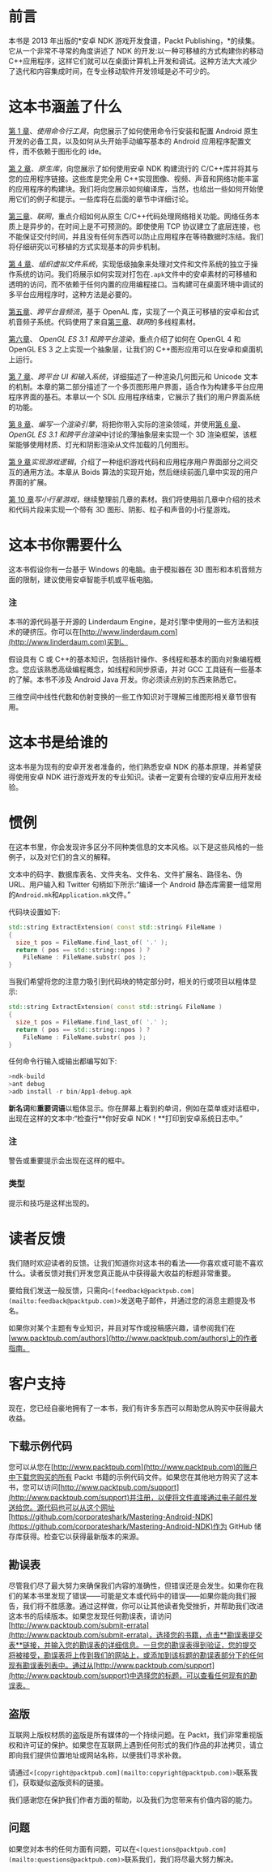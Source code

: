 # 前言

本书是 2013 年出版的*安卓 NDK 游戏开发食谱，Packt Publishing，*的续集。它从一个非常不寻常的角度讲述了 NDK 的开发:以一种可移植的方式构建你的移动 C++应用程序，这样它们就可以在桌面计算机上开发和调试。这种方法大大减少了迭代和内容集成时间，在专业移动软件开发领域是必不可少的。

# 这本书涵盖了什么

[第 1 章](01.html#aid-DB7S1 "Chapter 1. Using Command-line Tools")、*使用命令行工具*，向您展示了如何使用命令行安装和配置 Android 原生开发的必备工具，以及如何从头开始手动编写基本的 Android 应用程序配置文件，而不依赖于图形化的 ide。

[第 2 章](02.html#aid-MSDG2 "Chapter 2. Native Libraries")、*原生库*，向您展示了如何使用安卓 NDK 构建流行的 C/C++库并将其与您的应用程序链接。这些库是完全用 C++实现图像、视频、声音和网络功能丰富的应用程序的构建块。我们将向您展示如何编译库，当然，也给出一些如何开始使用它们的例子和提示。一些库将在后面的章节中详细讨论。

[第三章](03.html#aid-11C3M2 "Chapter 3. Networking")、*联网*，重点介绍如何从原生 C/C++代码处理网络相关功能。网络任务本质上是异步的，在时间上是不可预测的。即使使用 TCP 协议建立了底层连接，也不能保证交付时间，并且没有任何东西可以防止应用程序在等待数据时冻结。我们将仔细研究以可移植的方式实现基本的异步机制。

[第 4 章](04.html#aid-190861 "Chapter 4. Organizing a Virtual Filesystem")、*组织虚拟文件系统*，实现低级抽象来处理对文件和文件系统的独立于操作系统的访问。我们将展示如何实现对打包在`.apk`文件中的安卓素材的可移植和透明的访问，而不依赖于任何内置的应用编程接口。当构建可在桌面环境中调试的多平台应用程序时，这种方法是必要的。

[第五章](05.html#aid-1HIT82 "Chapter 5. Cross-platform Audio Streaming")、*跨平台音频流*，基于 OpenAL 库，实现了一个真正可移植的安卓和台式机音频子系统。代码使用了来自[第三章](03.html#aid-11C3M2 "Chapter 3. Networking")、*联网*的多线程素材。

[第六章](06.html#aid-1MBG21 "Chapter 6. OpenGL ES 3.1 and Cross-platform Rendering")、 *OpenGL ES 3.1 和跨平台渲染*，重点介绍了如何在 OpenGL 4 和 OpenGL ES 3 之上实现一个抽象层，让我们的 C++图形应用可以在安卓和桌面机上运行。

[第 7 章](07.html#aid-1TVKI2 "Chapter 7. Cross-platform UI and Input System")、*跨平台 UI 和输入系统*，详细描述了一种渲染几何图元和 Unicode 文本的机制。本章的第二部分描述了一个多页图形用户界面，适合作为构建多平台应用程序界面的基石。本章以一个 SDL 应用程序结束，它展示了我们的用户界面系统的功能。

[第 8 章](08.html#aid-21PMQ2 "Chapter 8. Writing a Rendering Engine")、*编写一个渲染引擎*，将把你带入实际的渲染领域，并使用[第 6 章](06.html#aid-1MBG21 "Chapter 6. OpenGL ES 3.1 and Cross-platform Rendering")、 *OpenGL ES 3.1 和跨平台渲染*中讨论的薄抽象层来实现一个 3D 渲染框架，该框架能够使用材质、灯光和阴影渲染从文件加载的几何图形。

[第 9 章](09.html#aid-27GQ61 "Chapter 9. Implementing Game Logic")*实现游戏逻辑*，介绍了一种组织游戏代码和应用程序用户界面部分之间交互的通用方法。本章从 Boids 算法的实现开始，然后继续前面几章中实现的用户界面的扩展。

[第 10 章](10.html#aid-2F4UM2 "Chapter 10. Writing Asteroids Game")*写小行星游戏*，继续整理前几章的素材。我们将使用前几章中介绍的技术和代码片段来实现一个带有 3D 图形、阴影、粒子和声音的小行星游戏。

# 这本书你需要什么

这本书假设你有一台基于 Windows 的电脑。由于模拟器在 3D 图形和本机音频方面的限制，建议使用安卓智能手机或平板电脑。

### 注

本书的源代码基于开源的 Linderdaum Engine，是对引擎中使用的一些方法和技术的硬挤压。你可以在[http://www.linderdaum.com](http://www.linderdaum.com)买到。

假设具有 C 或 C++的基本知识，包括指针操作、多线程和基本的面向对象编程概念。您应该熟悉高级编程概念，如线程和同步原语，并对 GCC 工具链有一些基本的了解。本书不涉及 Android Java 开发。你必须读点别的东西来熟悉它。

三维空间中线性代数和仿射变换的一些工作知识对于理解三维图形相关章节很有用。

# 这本书是给谁的

这本书是为现有的安卓开发者准备的，他们熟悉安卓 NDK 的基本原理，并希望获得使用安卓 NDK 进行游戏开发的专业知识。读者一定要有合理的安卓应用开发经验。

# 惯例

在这本书里，你会发现许多区分不同种类信息的文本风格。以下是这些风格的一些例子，以及对它们的含义的解释。

文本中的码字、数据库表名、文件夹名、文件名、文件扩展名、路径名、伪 URL、用户输入和 Twitter 句柄如下所示:“编译一个 Android 静态库需要一组常用的`Android.mk`和`Application.mk`文件。”

代码块设置如下:

```cpp
std::string ExtractExtension( const std::string& FileName )
{
  size_t pos = FileName.find_last_of( '.' );
  return ( pos == std::string::npos ) ?
    FileName : FileName.substr( pos );
}
```

当我们希望将您的注意力吸引到代码块的特定部分时，相关的行或项目以粗体显示:

```cpp
std::string ExtractExtension( const std::string& FileName )
{
  size_t pos = FileName.find_last_of( '.' );
  return ( pos == std::string::npos ) ?
    FileName : FileName.substr( pos );
}
```

任何命令行输入或输出都编写如下:

```cpp
>ndk-build
>ant debug
>adb install -r bin/App1-debug.apk

```

**新名词**和**重要词语**以粗体显示。你在屏幕上看到的单词，例如在菜单或对话框中，出现在这样的文本中:“检查行**你好安卓 NDK！**打印到安卓系统日志中。”

### 注

警告或重要提示会出现在这样的框中。

### 类型

提示和技巧是这样出现的。

# 读者反馈

我们随时欢迎读者的反馈。让我们知道你对这本书的看法——你喜欢或可能不喜欢什么。读者反馈对我们开发您真正能从中获得最大收益的标题非常重要。

要给我们发送一般反馈，只需向`<[feedback@packtpub.com](mailto:feedback@packtpub.com)>`发送电子邮件，并通过您的消息主题提及书名。

如果你对某个主题有专业知识，并且对写作或投稿感兴趣，请参阅我们在[www.packtpub.com/authors](http://www.packtpub.com/authors)上的作者指南。

# 客户支持

现在，您已经自豪地拥有了一本书，我们有许多东西可以帮助您从购买中获得最大收益。

## 下载示例代码

您可以从您在[http://www.packtpub.com](http://www.packtpub.com)的账户中下载您购买的所有 Packt 书籍的示例代码文件。如果您在其他地方购买了这本书，您可以访问[http://www.packtpub.com/support](http://www.packtpub.com/support)并注册，以便将文件直接通过电子邮件发送给您。源代码也可以从这个网址[https://github.com/corporateshark/Mastering-Android-NDK](https://github.com/corporateshark/Mastering-Android-NDK)作为 GitHub 储存库获得。检查它以获得最新版本的来源。

## 勘误表

尽管我们尽了最大努力来确保我们内容的准确性，但错误还是会发生。如果你在我们的某本书里发现了错误——可能是文本或代码中的错误——如果你能向我们报告，我们将不胜感激。通过这样做，你可以让其他读者免受挫折，并帮助我们改进这本书的后续版本。如果您发现任何勘误表，请访问[http://www.packtpub.com/submit-errata](http://www.packtpub.com/submit-errata)，选择您的书籍，点击**勘误表提交表**链接，并输入您的勘误表的详细信息。一旦您的勘误表得到验证，您的提交将被接受，勘误表将上传到我们的网站上，或添加到该标题的勘误表部分下的任何现有勘误表列表中。通过从[http://www.packtpub.com/support](http://www.packtpub.com/support)中选择您的标题，可以查看任何现有的勘误表。

## 盗版

互联网上版权材质的盗版是所有媒体的一个持续问题。在 Packt，我们非常重视版权和许可证的保护。如果您在互联网上遇到任何形式的我们作品的非法拷贝，请立即向我们提供位置地址或网站名称，以便我们寻求补救。

请通过`<[copyright@packtpub.com](mailto:copyright@packtpub.com)>`联系我们，获取疑似盗版资料的链接。

我们感谢您在保护我们作者方面的帮助，以及我们为您带来有价值内容的能力。

## 问题

如果您对本书的任何方面有问题，可以在`<[questions@packtpub.com](mailto:questions@packtpub.com)>`联系我们，我们将尽最大努力解决。